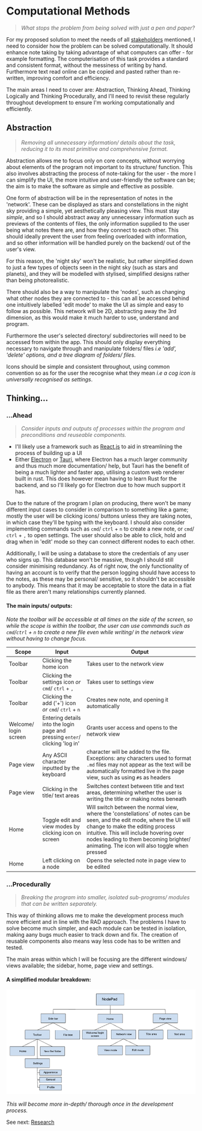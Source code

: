 # Computational Methods
> *What stops the problem from being solved with just a pen and paper?*

For my proposed solution to meet the needs of all [stakeholders](1.2-stakeholders.md) mentioned, I need to consider how the problem can be solved computationally. It should enhance note taking by taking advantage of what computers can offer - for example formatting. The computerisation of this task provides a standard and consistent format, without the messiness of writing by hand. Furthermore text read online can be copied and pasted rather than re-written, improving comfort and efficiency.

The main areas I need to cover are: Abstraction, Thinking Ahead, Thinking Logically and Thinking Procedurally, and I'll need to revisit these regularly throughout development to ensure I'm working computationally and efficiently.

## Abstraction
> *Removing all unnecessary information/ details about the task, reducing it to its most primitive and comprehensive format.*

Abstraction allows me to focus only on core concepts, without worrying about elements of the program not important to its structure/ function. This also involves abstracting the process of note-taking for the user - the more I can simplify the UI, the more intuitive and user-friendly the software can be; the aim is to make the software as simple and effective as possible.

One form of abstraction will be in the representation of notes in the 'network'. These can be displayed as stars and constellations in the night sky providing a simple, yet aesthetically pleasing view. This must stay *simple*, and so I should abstract away any unnecessary information such as previews of the contents of files, the only information supplied to the user being what notes there are, and how they connect to each other. This should ideally prevent the user from feeling overloaded with information, and so other information will be handled purely on the backend/ out of the user's view.

For this reason, the 'night sky' won't be realistic, but rather simplified down to just a few types of objects seen in the night sky (such as stars and planets), and they will be modelled with stylised, simplified designs rather than being photorealistic.

There should also be a way to manipulate the 'nodes', such as changing what other nodes they are connected to - this can all be accessed behind one intuitively labelled 'edit mode' to make the UI as simple and easy to follow as possible. This network will be 2D, abstracting away the 3rd dimension, as this would make it much harder to use, understand and program.

Furthermore the user's selected directory/ subdirectories will need to be accessed from within the app. This should only display everything necessary to navigate through and manipulate folders/ files *i.e 'add', 'delete' options, and a tree diagram of folders/ files*.

Icons should be simple and consistent throughout, using common convention so as for the user the recognise what they mean *i.e a cog icon is universally recognised as settings*.

## Thinking...
### ...Ahead
> *Consider inputs and outputs of processes within the program and preconditions and reuseable components.*

- I'll likely use a framework such as [React.js](https://react.dev/) to aid in streamlining the process of building up a UI
- Either [Electron](https://www.electronjs.org/) or [Tauri](https://tauri.app/), where Electron has a much larger community and thus much more documentation/ help, but Tauri has the benefit of being a much lighter and faster app, utilising a custom web renderer built in rust. This does however mean having to learn Rust for the backend, and so I'll likely go for Electron due to how much support it has.

Due to the nature of the program I plan on producing, there won't be many different input cases to consider in comparison to something like a game; mostly the user will be clicking icons/ buttons unless they are taking notes, in which case they'll be typing with the keyboard. I should also consider implementing commands such as `cmd`/ `ctrl` + `n` to create a new note, or `cmd`/ `ctrl` + `,` to open settings. The user should also be able to click, hold and drag when in 'edit' mode so they can connect different nodes to each other.

Additionally, I will be using a database to store the credentials of any user who signs up. This database won't be massive, though I should still consider minimising redundancy. As of right now, the only functionality of having an account is to verify that the person logging should have access to the notes, as these may be personal/ sensitive, so it shouldn't be accessible to anybody. This means that it may be acceptable to store the data in a flat file as there aren't many relationships currently planned.

#### The main inputs/ outputs:
*Note the toolbar will be accessible at all times on the side of the screen, so while the scope is within the toolbar, the user can use commands such as `cmd`/`ctrl` + `n` to create a new file even while writing/ in the network view without having to change focus.*

| Scope | Input | Output |
|---|---|---|
| Toolbar | Clicking the home icon | Takes user to the network view |
| Toolbar | Clicking the settings icon *or* `cmd`/ `ctrl` + `,` | Takes user to settings view |
| Toolbar | Clicking the add ('+') icon *or* `cmd`/ `ctrl` + `n` | Creates new note, and opening it automatically |
| Welcome/ login screen | Entering details into the login page and pressing `enter`/ clicking 'log in' | Grants user access and opens to the network view |
| Page view | Any ASCII character inputted by the keyboard | character will be added to the file. Exceptions: any characters used to format `.md` files may not appear as the text will be automatically formatted live in the page view, such as using `#`s as headers |
| Page view | Clicking in the title/ text areas | Switches context between title and text areas, determining whether the user is writing the title or making notes beneath |
| Home | Toggle edit and view modes by clicking icon on screen | Will switch between the normal view, where the 'constellations' of notes can be seen, and the edit mode, where the UI will change to make the editing process intuitive. This will include hovering over nodes leading to them becoming brighter/ animating. The icon will also toggle when pressed |
| Home | Left clicking on a node | Opens the selected note in page view to be edited |

### ...Procedurally
> *Breaking the program into smaller, isolated sub-programs/ modules that can be written separately.*

This way of thinking allows me to make the development process much more efficient and in line with the RAD approach. The problems I have to solve become much simpler, and each module can be tested in isolation, making aany bugs much easier to track down and fix. The creation of reusable components also means way less code has to be written and tested.

The main areas within which I will be focusing are the different windows/ views available; the sidebar, home, page view and settings.

#### A simplified modular breakdown:
<img src="./src/NodePadOverview.png">

*This will become more in-depth/ thorough once in the development process.*

See next: [Research](1.4-research.md)
